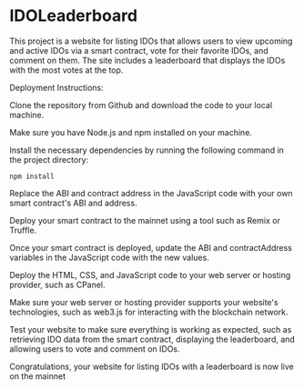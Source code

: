 # IDOLeaderboard
This project is a website for listing IDOs that allows users to view upcoming and active IDOs via a smart contract, vote for their favorite IDOs, and comment on them. The site includes a leaderboard that displays the IDOs with the most votes at the top. 

Deployment Instructions:

Clone the repository from Github and download the code to your local machine.

Make sure you have Node.js and npm installed on your machine.

Install the necessary dependencies by running the following command in the project directory:


` npm install `

Replace the ABI and contract address in the JavaScript code with your own smart contract's ABI and address.

Deploy your smart contract to the mainnet using a tool such as Remix or Truffle.

Once your smart contract is deployed, update the ABI and contractAddress variables in the JavaScript code with the new values.

Deploy the HTML, CSS, and JavaScript code to your web server or hosting provider, such as CPanel.

Make sure your web server or hosting provider supports your website's technologies, such as web3.js for interacting with the blockchain network.

Test your website to make sure everything is working as expected, such as retrieving IDO data from the smart contract, displaying the leaderboard, and allowing users to vote and comment on IDOs.

Congratulations, your website for listing IDOs with a leaderboard is now live on the mainnet
